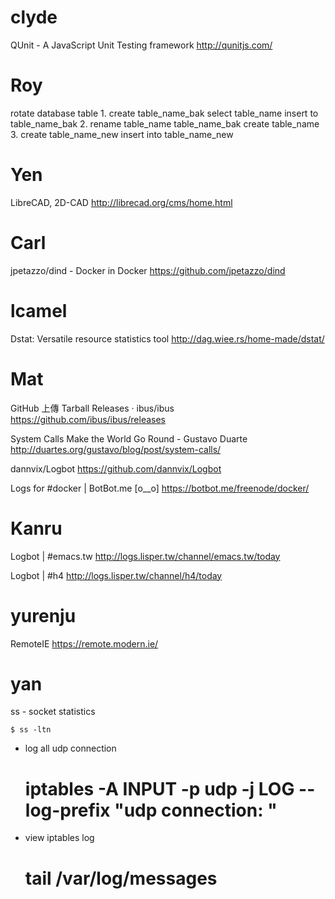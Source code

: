 


# clyde

QUnit - A JavaScript Unit Testing framework
<http://qunitjs.com/>  

# Roy

rotate database table
1. 
create table_name_bak
select table_name insert to table_name_bak
2. 
rename table_name table_name_bak
create table_name
3.
create table_name_new
insert into table_name_new

# Yen

LibreCAD, 2D-CAD
<http://librecad.org/cms/home.html>  

# Carl

jpetazzo/dind - Docker in Docker
<https://github.com/jpetazzo/dind>  

# lcamel

Dstat: Versatile resource statistics tool
<http://dag.wiee.rs/home-made/dstat/>  

# Mat

GitHub 上傳 Tarball
Releases · ibus/ibus
<https://github.com/ibus/ibus/releases>  

System Calls Make the World Go Round - Gustavo Duarte
<http://duartes.org/gustavo/blog/post/system-calls/>  

dannvix/Logbot
<https://github.com/dannvix/Logbot>  

Logs for #docker | BotBot.me [o__o]
<https://botbot.me/freenode/docker/>  

# Kanru

Logbot | #emacs.tw
<http://logs.lisper.tw/channel/emacs.tw/today>  

Logbot | #h4
<http://logs.lisper.tw/channel/h4/today>  

# yurenju

RemoteIE
<https://remote.modern.ie/>  

# yan

ss - socket statistics


    $ ss -ltn


* log all udp connection


    # iptables -A INPUT -p udp -j LOG --log-prefix "udp connection: "


* view iptables log


    # tail /var/log/messages
